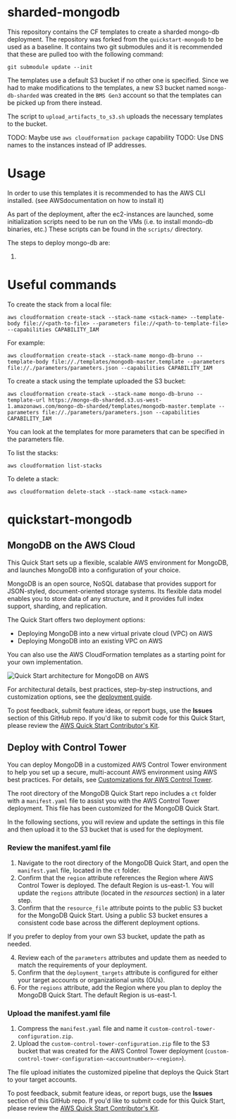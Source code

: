 # sharded-mongodb

This repository contains the CF templates to create a sharded mongo-db deployment.
The repository was forked from the `quickstart-mongodb` to be used as a baseline. It contains two git submodules and it is recommended that these are pulled too with the following command:

```
git submodule update --init
```

The templates use a default S3 bucket if no other one is specified. Since we had to make modifications to the templates, a new S3 bucket named `mongo-db-sharded` was created in the `BMS Gen3` account so that the templates can be picked up from there instead.

The script to `upload_artifacts_to_s3.sh` uploads the necessary templates to the bucket.

TODO: Maybe use `aws cloudformation package` capability
TODO: Use DNS names to the instances instead of IP addresses.

# Usage
In order to use this templates it is recommended to has the AWS CLI installed. (see AWSdocumentation on how to install it)

As part of the deployment, after the ec2-instances are launched, some initialization scripts need to be run on the VMs (i.e. to install mondo-db binaries, etc.) These scripts can be found in the `scripts/` directory.

The steps to deploy mongo-db are:

1. 

# Useful commands

To create the stack from a local file:

```
aws cloudformation create-stack --stack-name <stack-name> --template-body file://<path-to-file> --parameters file://<path-to-template-file> --capabilities CAPABILITY_IAM
```

For example:

```
aws cloudformation create-stack --stack-name mongo-db-bruno --template-body file://./templates/mongodb-master.template --parameters file://./parameters/parameters.json --capabilities CAPABILITY_IAM
```

To create a stack using the template uploaded the S3 bucket:

```
aws cloudformation create-stack --stack-name mongo-db-bruno --template-url https://mongo-db-sharded.s3.us-west-1.amazonaws.com/mongo-db-sharded/templates/mongodb-master.template --parameters file://./parameters/parameters.json --capabilities CAPABILITY_IAM
```

You can look at the templates for more parameters that can be specified in the parameters file.


To list the stacks:

```
aws cloudformation list-stacks
```

To delete a stack:

```
aws cloudformation delete-stack --stack-name <stack-name>
```



# quickstart-mongodb
## MongoDB on the AWS Cloud

This Quick Start sets up a flexible, scalable AWS environment for MongoDB, and launches MongoDB into a configuration of your choice.

MongoDB is an open source, NoSQL database that provides support for JSON-styled, document-oriented storage systems. 
Its flexible data model enables you to store data of any structure, and it provides full index support, sharding, and replication.

The Quick Start offers two deployment options:

- Deploying MongoDB into a new virtual private cloud (VPC) on AWS
- Deploying MongoDB into an existing VPC on AWS

You can also use the AWS CloudFormation templates as a starting point for your own implementation.

![Quick Start architecture for MongoDB on AWS](https://d0.awsstatic.com/partner-network/QuickStart/datasheets/mongodb-architecture-on-aws.png)

For architectural details, best practices, step-by-step instructions, and customization options, see the 
[deployment guide](https://fwd.aws/3d33d).

To post feedback, submit feature ideas, or report bugs, use the **Issues** section of this GitHub repo.
If you'd like to submit code for this Quick Start, please review the [AWS Quick Start Contributor's Kit](https://aws-quickstart.github.io/). 

## Deploy with Control Tower
You can deploy MongoDB in a customized AWS Control Tower environment to help you set up a secure, multi-account AWS environment using AWS best practices. For details, see [Customizations for AWS Control Tower](https://aws.amazon.com/solutions/implementations/customizations-for-aws-control-tower/). 

The root directory of the MongoDB Quick Start repo includes a `ct` folder with a `manifest.yaml` file to assist you with the AWS Control Tower deployment. This file has been customized for the MongoDB Quick Start. 

In the following sections, you will review and update the settings in this file and then upload it to the S3 bucket that is used for the deployment.

### Review the manifest.yaml file

1. Navigate to the root directory of the MongoDB Quick Start, and open the `manifest.yaml` file, located in the `ct` folder.
2. Confirm that the `region` attribute references the Region where AWS Control Tower is deployed. The default Region is us-east-1. You will update the `regions` attribute (located in the *resources* section) in a later step. 
3. Confirm that the `resource_file` attribute points to the public S3 bucket for the MongoDB Quick Start. Using a public S3 bucket ensures a consistent code base across the different deployment options. 

If you prefer to deploy from your own S3 bucket, update the path as needed.

4. Review each of the `parameters` attributes and update them as needed to match the requirements of your deployment. 
5. Confirm that the `deployment_targets` attribute is configured for either your target accounts or organizational units (OUs). 
6. For the `regions` attribute, add the Region where you plan to deploy the MongoDB Quick Start. The default Region is us-east-1.

### Upload the manifest.yaml file
1. Compress the `manifest.yaml` file and name it `custom-control-tower-configuration.zip`.
2. Upload the `custom-control-tower-configuration.zip` file to the S3 bucket that was created for the AWS Control Tower deployment (`custom-control-tower-configuration-<accountnumber>-<region>`).

The file upload initiates the customized pipeline that deploys the Quick Start to your target accounts.

To post feedback, submit feature ideas, or report bugs, use the **Issues** section of this GitHub repo.
If you'd like to submit code for this Quick Start, please review the [AWS Quick Start Contributor's Kit](https://aws-quickstart.github.io/).

